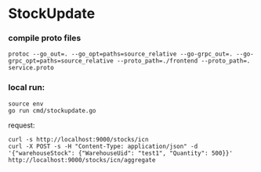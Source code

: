 # StockUpdate
### compile proto files
```shell
protoc --go_out=. --go_opt=paths=source_relative --go-grpc_out=. --go-grpc_opt=paths=source_relative --proto_path=./frontend --proto_path=. service.proto
```
### local run:
```shell
source env
go run cmd/stockupdate.go
```
request:
```shell
curl -s http://localhost:9000/stocks/icn
curl -X POST -s -H "Content-Type: application/json" -d '{"warehouseStock": {"WarehouseUid": "test1", "Quantity": 500}}' http://localhost:9000/stocks/icn/aggregate
```